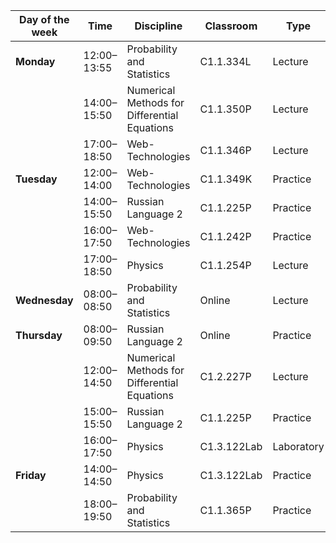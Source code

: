 
| **Day of the week** | **Time**    | **Discipline**                               | **Classroom** | **Type**   | **Lecturer**         |
| ------------------- | ----------- | -------------------------------------------- | ------------- | ---------- | -------------------- |
| **Monday**          | 12:00–13:55 | Probability and Statistics                   | C1.1.334L     | Lecture    | Amankulkyzy Adina    |
|                     | 14:00–15:50 | Numerical Methods for Differential Equations | C1.1.350P     | Lecture    | Bolatbek Rysbayevich |
|                     | 17:00–18:50 | Web-Technologies                             | C1.1.346P     | Lecture    | Seitov Altynbek      |
| **Tuesday**         | 12:00–14:00 | Web-Technologies                             | C1.1.349K     | Practice   | Seitov Altynbek      |
|                     | 14:00–15:50 | Russian Language 2                           | C1.1.225P     | Practice   | Zuliya Moldakhmetova |
|                     | 16:00–17:50 | Web-Technologies                             | C1.1.242P     | Practice   | Seitov Altynbek      |
|                     | 17:00–18:50 | Physics                                      | C1.1.254P     | Lecture    | Bauzhan Ilyasov      |
| **Wednesday**       | 08:00–08:50 | Probability and Statistics                   | Online        | Lecture    | Amankulkyzy Adina    |
| **Thursday**        | 08:00–09:50 | Russian Language 2                           | Online        | Practice   | Zuliya Moldakhmetova |
|                     | 12:00–14:50 | Numerical Methods for Differential Equations | C1.2.227P     | Lecture    | Bolatbek Rysbayevich |
|                     | 15:00–15:50 | Russian Language 2                           | C1.1.225P     | Practice   | Zuliya Moldakhmetova |
|                     | 16:00–17:50 | Physics                                      | C1.3.122Lab   | Laboratory | Bauzhan Ilyasov      |
| **Friday**          | 14:00–14:50 | Physics                                      | C1.3.122Lab   | Practice   | Bauzhan Ilyasov      |
|                     | 18:00–19:50 | Probability and Statistics                   | C1.1.365P     | Practice   | Amankulkyzy Adina    |



